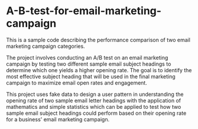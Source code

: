 # A-B-test-for-email-marketing-campaign
This is a sample code describing the performance comparison of two email marketing campaign categories.

The project involves conducting an A/B test on an email marketing campaign by testing two different sample email subject headings to determine which one yields a higher opening rate. The goal is to identify the most effective subject heading that will be used in the final marketing campaign to maximize email open rates and engagement.

This project uses fake data to design a user pattern in understanding the opening rate of two sample email letter headings with the application of mathematics and simple statistics which can be applied to test how two sample email subject headings could perform based on their opening rate for a business' email marketing campaign.
